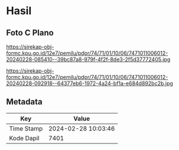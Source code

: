 # Hasil

## Foto C Plano

https://sirekap-obj-formc.kpu.go.id/12e7/pemilu/pdpr/74/71/01/10/06/7471011006012-20240228-085410--39bc87a8-979f-4f2f-8de3-2f5d37772405.jpg

https://sirekap-obj-formc.kpu.go.id/12e7/pemilu/pdpr/74/71/01/10/06/7471011006012-20240228-092918--64377eb6-1972-4a24-bf1a-e684d892bc2b.jpg


## Metadata

| Key        | Value               |
| ---------- | ------------------- |
| Time Stamp | 2024-02-28 10:03:46 |
| Kode Dapil | 7401                |




